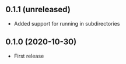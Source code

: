 ## 0.1.1 (unreleased)

- Added support for running in subdirectories

## 0.1.0 (2020-10-30)

- First release
